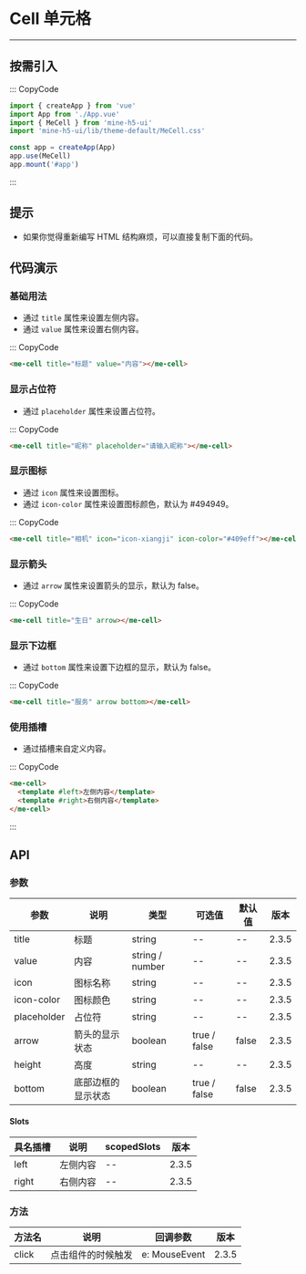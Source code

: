 # Cell 单元格

---

## 按需引入

::: CopyCode

```JavaScript
import { createApp } from 'vue'
import App from './App.vue'
import { MeCell } from 'mine-h5-ui'
import 'mine-h5-ui/lib/theme-default/MeCell.css'

const app = createApp(App)
app.use(MeCell)
app.mount('#app')
```

:::

## 提示

- 如果你觉得重新编写 HTML 结构麻烦，可以直接复制下面的代码。

## 代码演示

### 基础用法

- 通过 `title` 属性来设置左侧内容。
- 通过 `value` 属性来设置右侧内容。

::: CopyCode

```HTML
<me-cell title="标题" value="内容"></me-cell>
```

### 显示占位符

- 通过 `placeholder` 属性来设置占位符。

::: CopyCode

```HTML
<me-cell title="昵称" placeholder="请输入昵称"></me-cell>
```

### 显示图标

- 通过 `icon` 属性来设置图标。
- 通过 `icon-color` 属性来设置图标颜色，默认为 #494949。

::: CopyCode

```HTML
<me-cell title="相机" icon="icon-xiangji" icon-color="#409eff"></me-cell>
```

### 显示箭头

- 通过 `arrow` 属性来设置箭头的显示，默认为 false。

::: CopyCode

```HTML
<me-cell title="生日" arrow></me-cell>
```

### 显示下边框

- 通过 `bottom` 属性来设置下边框的显示，默认为 false。

::: CopyCode

```HTML
<me-cell title="服务" arrow bottom></me-cell>
```

### 使用插槽

- 通过插槽来自定义内容。

::: CopyCode

```HTML
<me-cell>
  <template #left>左侧内容</template>
  <template #right>右侧内容</template>
</me-cell>
```

:::

## API

### 参数

| 参数        | 说明               | 类型            | 可选值       | 默认值 | 版本  |
| ----------- | ------------------ | --------------- | ------------ | ------ | ----- |
| title       | 标题               | string          | --           | --     | 2.3.5 |
| value       | 内容               | string / number | --           | --     | 2.3.5 |
| icon        | 图标名称           | string          | --           | --     | 2.3.5 |
| icon-color  | 图标颜色           | string          | --           | --     | 2.3.5 |
| placeholder | 占位符             | string          | --           | --     | 2.3.5 |
| arrow       | 箭头的显示状态     | boolean         | true / false | false  | 2.3.5 |
| height      | 高度               | string          | --           | --     | 2.3.5 |
| bottom      | 底部边框的显示状态 | boolean         | true / false | false  | 2.3.5 |

#### Slots

| 具名插槽 | 说明     | scopedSlots | 版本  |
| -------- | -------- | ----------- | ----- |
| left     | 左侧内容 | --          | 2.3.5 |
| right    | 右侧内容 | --          | 2.3.5 |

### 方法

| 方法名 | 说明               | 回调参数      | 版本  |
| ------ | ------------------ | ------------- | ----- |
| click  | 点击组件的时候触发 | e: MouseEvent | 2.3.5 |
